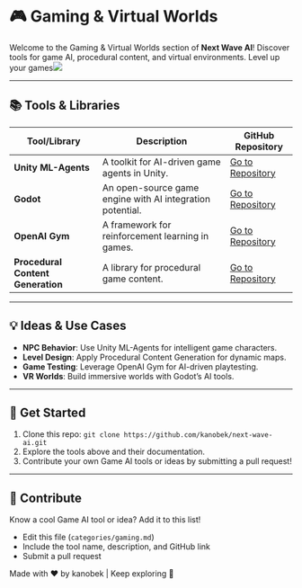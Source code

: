 # 🎮 Gaming & Virtual Worlds

Welcome to the Gaming & Virtual Worlds section of **Next Wave AI**! Discover tools for game AI, procedural content, and virtual environments. Level up your games![](https://www.amecet.in/full-form/ai-technology-full-form)

---

## 📚 Tools & Libraries

| Tool/Library | Description | GitHub Repository |
| --- | --- | --- |
| **Unity ML-Agents** | A toolkit for AI-driven game agents in Unity. | [Go to Repository](https://github.com/Unity-Technologies/ml-agents) |
| **Godot** | An open-source game engine with AI integration potential. | [Go to Repository](https://github.com/godotengine/godot) |
| **OpenAI Gym** | A framework for reinforcement learning in games. | [Go to Repository](https://github.com/openai/gym) |
| **Procedural Content Generation** | A library for procedural game content. | [Go to Repository](https://github.com/TommyTark/pcg-random) |

---

## 💡 Ideas & Use Cases

- **NPC Behavior**: Use Unity ML-Agents for intelligent game characters.
- **Level Design**: Apply Procedural Content Generation for dynamic maps.
- **Game Testing**: Leverage OpenAI Gym for AI-driven playtesting.
- **VR Worlds**: Build immersive worlds with Godot’s AI tools.

---

## 🚀 Get Started

1. Clone this repo: `git clone https://github.com/kanobek/next-wave-ai.git`
2. Explore the tools above and their documentation.
3. Contribute your own Game AI tools or ideas by submitting a pull request!

---

## 🤝 Contribute

Know a cool Game AI tool or idea? Add it to this list!

- Edit this file (`categories/gaming.md`)
- Include the tool name, description, and GitHub link
- Submit a pull request

Made with ❤️ by kanobek | Keep exploring 🌊
